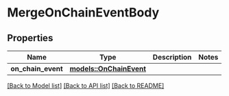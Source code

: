# MergeOnChainEventBody

## Properties

Name | Type | Description | Notes
------------ | ------------- | ------------- | -------------
**on_chain_event** | [**models::OnChainEvent**](OnChainEvent.md) |  | 

[[Back to Model list]](../README.md#documentation-for-models) [[Back to API list]](../README.md#documentation-for-api-endpoints) [[Back to README]](../README.md)


